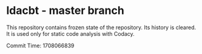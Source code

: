 # ldacbt - master branch

This repository contains frozen state of the repository.
Its history is cleared. It is used only for static code
analysis with Codacy.

Commit Time: 1708066839